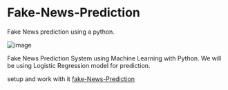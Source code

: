 # Fake-News-Prediction
Fake News prediction using a python.

![image](https://user-images.githubusercontent.com/62690629/186725304-43681e5f-6ed3-489e-b540-1732ba9689bd.png)

Fake News Prediction System using Machine Learning with Python. We will be using Logistic Regression model for prediction.

setup and work with it [fake-News-Prediction](https://github.com/shaishav06/Fake-News-Prediction)

